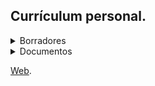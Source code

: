 
 
 
## Currículum personal.


<details>
<summary>Borradores</summary>
<br>
 <li><a href="../Borradores/Login_Logout_Javier_Gracian.html">Login y Logout</a></li>
 <li><a href="../Borradores/Validacion_Formularios_Javier_Gracian.html">Validacion de formularios</a></li>
</details>

<details>
<summary>Documentos</summary>
 <br>
 <li><a href="../DOCS/RutinaBackupsWEB.pdf">Rutina Backups</a></li>
 <li><p>Todavia por completar</p></li>
</details>


[Web].

[Web]: https://javi-gr.github.io/Trabajo_Integrador/ProyectoWeb/
